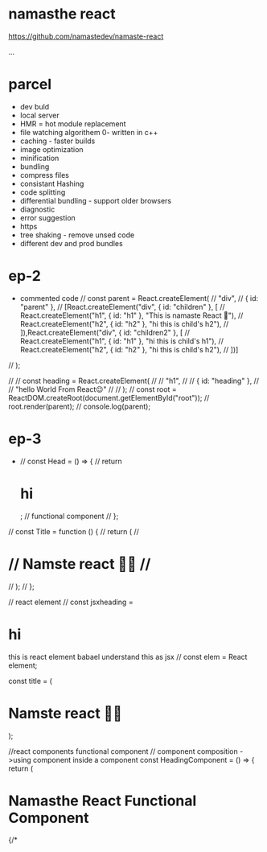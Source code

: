 # namasthe react 
https://github.com/namastedev/namaste-react

...
# parcel 
- dev buld 
- local server
- HMR = hot module replacement
- file watching algorithem 0- written in c++
- caching - faster builds
- image optimization
- minification
- bundling
- compress files
- consistant Hashing
- code splitting
- differential bundling - support older browsers
- diagnostic
- error suggestion
- https
- tree shaking - remove unsed code
- different dev and prod bundles


# ep-2 
 - commented code
 // const parent = React.createElement(
//   "div",
//   { id: "parent" },
//   [React.createElement("div", { id: "children" }, [
//     React.createElement("h1", { id: "h1" }, "This is namaste React 🗿"),
//     React.createElement("h2", { id: "h2" }, "hi this is child's h2"),
//   ]),React.createElement("div", { id: "children2" }, [
//     React.createElement("h1", { id: "h1" }, "hi this is child's h1"),
//     React.createElement("h2", { id: "h2" }, "hi this is child's h2"),
//   ])]

// );

// // const heading = React.createElement(
// //   "h1",
// //   { id: "heading" },
// //   "hello World From React😉"
// // );
// const root = ReactDOM.createRoot(document.getElementById("root"));
// root.render(parent);
// console.log(parent);

# ep-3 
- // const Head = () => {
//   return <h1>hi</h1>;  // functional component
// };

// const Title = function () {
//   return (
//     <h1 className="title" tabIndex="5">
//       Namste react 🚀🗿
//     </h1>
//   );
// };

// react element
// const jsxheading = <h1> hi </h1> this is react element babael understand this as jsx
// const elem = <spam>React element</spam>;

const title = (
  <h1 className="title" tabIndex="5">
    Namste react 🚀🗿
  </h1>
);

//react components functional component
// component composition ->using component inside a component
const HeadingComponent = () => {
  return (
    <div id="container">
      <h1 className="heading">Namasthe React Functional Component</h1>
      {/* <Title /> */}
      {/* <h2>{100+200}</h2> */}
      
      {title}
    </div>
  );
};


{/* we can also use index as key but its not a good pattern. ex: (restaraunt, index), key is uesed for performance imporvement and also to reduce warnings */}
        {/* not using key(not accepatable warning) <<< index as key <<<<<<< unique id (best practice) */}
        {/* <RestaurentCard resData={resList[0]}/>
            <RestaurentCard resData={resList[1]}/>
            <RestaurentCard resData={resList[2]}/>
            <RestaurentCard resData={resList[3]}/>
            <RestaurentCard resData={resList[4]}/> */}

# React Hooks  - normal js utility functions
- useState()
- useEffect()



restaurantMenu
 {/* Only map over menuList.itemCards if it exists */}
        {/* {menuList?.itemCards?.length > 0 ? (
          menuList.itemCards.map((menu, index) => (
            <li key={index}>{menu.card.info.name}</li>
          ))
        ) : (
          <li>No items available</li>
        )} */}